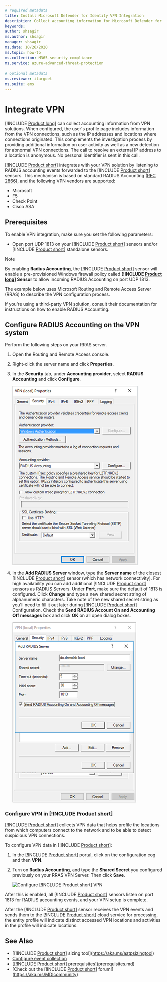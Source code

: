 ```yaml
---
# required metadata
title: Install Microsoft Defender for Identity VPN Integration
description: Collect accounting information for Microsoft Defender for Identity by integrating a VPN.
keywords:
author: shsagir
ms.author: shsagir
manager: shsagir
ms.date: 10/26/2020
ms.topic: how-to
ms.collection: M365-security-compliance
ms.service: azure-advanced-threat-protection

# optional metadata
ms.reviewer: itargoet
ms.suite: ems
---
```


# Integrate VPN

[!INCLUDE [Product long](includes/product-long.md)] can collect accounting information from VPN solutions. When configured, the user's profile page includes information from the VPN connections, such as the IP addresses and locations where connections originated. This complements the investigation process by providing additional information on user activity as well as a new detection for abnormal VPN connections. The call to resolve an external IP address to a location is anonymous. No personal identifier is sent in this call.

[!INCLUDE [Product short](includes/product-short.md)] integrates with your VPN solution by listening to RADIUS accounting events forwarded to the [!INCLUDE [Product short](includes/product-short.md)] sensors. This mechanism is based on standard RADIUS Accounting ([RFC 2866](https://tools.ietf.org/html/rfc2866)), and the following VPN vendors are supported:

- Microsoft
- F5
- Check Point
- Cisco ASA

## Prerequisites

To enable VPN integration, make sure you set the following parameters:

- Open port UDP 1813 on your [!INCLUDE [Product short](includes/product-short.md)] sensors and/or [!INCLUDE [Product short](includes/product-short.md)] standalone sensors.

> [!NOTE]
> By enabling **Radius Accounting**, the [!INCLUDE [Product short](includes/product-short.md)] sensor will enable a pre-provisioned Windows firewall policy called **[!INCLUDE [Product long](includes/product-long.md)] Sensor** to allow incoming RADIUS Accounting on port UDP 1813.

The example below uses Microsoft Routing and Remote Access Server (RRAS) to describe the VPN configuration process.

If you're using a third-party VPN solution, consult their documentation for instructions on how to enable RADIUS Accounting.

## Configure RADIUS Accounting on the VPN system

Perform the following steps on your RRAS server.

1. Open the Routing and Remote Access console.
1. Right-click the server name and click **Properties**.
1. In the **Security** tab, under **Accounting provider**, select **RADIUS Accounting** and click **Configure**.

    ![RADIUS setup](media/radius-setup.png)

1. In the **Add RADIUS Server** window, type the **Server name** of the closest [!INCLUDE [Product short](includes/product-short.md)] sensor (which has network connectivity). For high availability you can add additional [!INCLUDE [Product short](includes/product-short.md)] sensors as RADIUS Servers. Under **Port**, make sure the default of 1813 is configured. Click **Change** and type a new shared secret string of alphanumeric characters. Take note of the new shared secret string as you'll need to fill it out later during [!INCLUDE [Product short](includes/product-short.md)] Configuration. Check the **Send RADIUS Account On and Accounting Off messages** box and click **OK** on all open dialog boxes.

    ![VPN setup](media/vpn-set-accounting.png)

### Configure VPN in [!INCLUDE [Product short](includes/product-short.md)]

[!INCLUDE [Product short](includes/product-short.md)] collects VPN data that helps profile the locations from which computers connect to the network and to be able to detect suspicious VPN connections.

To configure VPN data in [!INCLUDE [Product short](includes/product-short.md)]:

1. In the [!INCLUDE [Product short](includes/product-short.md)] portal, click on the configuration cog and then **VPN**.
1. Turn on **Radius Accounting**, and type the **Shared Secret** you configured previously on your RRAS VPN Server. Then click **Save**.

    ![Configure [!INCLUDE [Product short](includes/product-short.md)] VPN](media/vpn-radius.png)

After this is enabled, all [!INCLUDE [Product short](includes/product-short.md)] sensors listen on port 1813 for RADIUS accounting events, and your VPN setup is complete.

 After the [!INCLUDE [Product short](includes/product-short.md)] sensor receives the VPN events and sends them to the [!INCLUDE [Product short](includes/product-short.md)] cloud service for processing, the entity profile will indicate distinct accessed VPN locations and activities in the profile will indicate locations.

## See Also

- [[!INCLUDE [Product short](includes/product-short.md)] sizing tool](https://aka.ms/aatpsizingtool)
- [Configure event collection](configure-event-collection.md)
- [[!INCLUDE [Product short](includes/product-short.md)] prerequisites](prerequisites.md)
- [Check out the [!INCLUDE [Product short](includes/product-short.md)] forum!](https://aka.ms/MDIcommunity)
